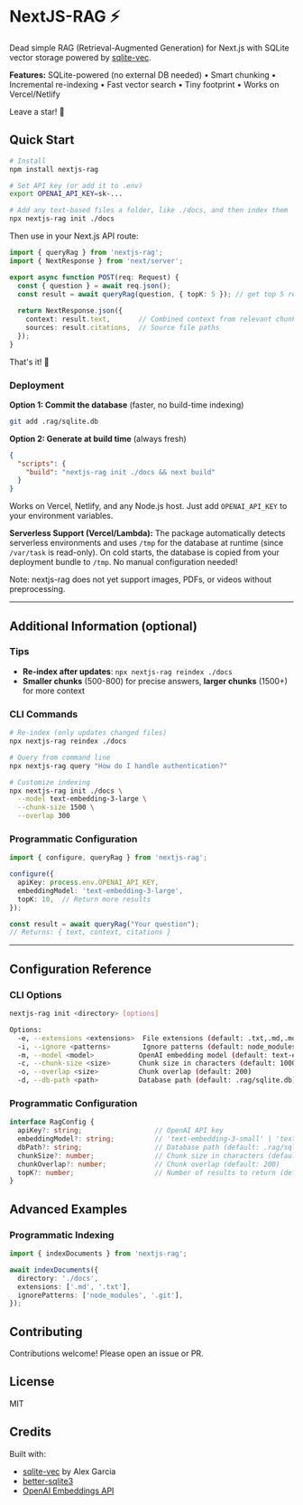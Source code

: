 # NextJS-RAG ⚡

Dead simple RAG (Retrieval-Augmented Generation) for Next.js with SQLite vector storage powered by [sqlite-vec](https://alexgarcia.xyz/sqlite-vec/js.html).

**Features:** SQLite-powered (no external DB needed) • Smart chunking • Incremental re-indexing • Fast vector search • Tiny footprint • Works on Vercel/Netlify

Leave a star! 🌟

## Quick Start

```bash
# Install
npm install nextjs-rag

# Set API key (or add it to .env)
export OPENAI_API_KEY=sk-...

# Add any text-based files a folder, like ./docs, and then index them
npx nextjs-rag init ./docs
```

Then use in your Next.js API route:

```typescript
import { queryRag } from 'nextjs-rag';
import { NextResponse } from 'next/server';

export async function POST(req: Request) {
  const { question } = await req.json();
  const result = await queryRag(question, { topK: 5 }); // get top 5 results
  
  return NextResponse.json({
    context: result.text,       // Combined context from relevant chunks
    sources: result.citations,  // Source file paths
  });
}
```

That's it! 🎉

### Deployment

**Option 1: Commit the database** (faster, no build-time indexing)
```bash
git add .rag/sqlite.db
```

**Option 2: Generate at build time** (always fresh)
```json
{
  "scripts": {
    "build": "nextjs-rag init ./docs && next build"
  }
}
```
Works on Vercel, Netlify, and any Node.js host. Just add `OPENAI_API_KEY` to your environment variables.

**Serverless Support (Vercel/Lambda):** The package automatically detects serverless environments and uses `/tmp` for the database at runtime (since `/var/task` is read-only). On cold starts, the database is copied from your deployment bundle to `/tmp`. No manual configuration needed!

Note: nextjs-rag does not yet support images, PDFs, or videos without preprocessing.

---

## Additional Information (optional)

### Tips
- **Re-index after updates**: `npx nextjs-rag reindex ./docs`
- **Smaller chunks** (500-800) for precise answers, **larger chunks** (1500+) for more context

### CLI Commands

```bash
# Re-index (only updates changed files)
npx nextjs-rag reindex ./docs

# Query from command line
npx nextjs-rag query "How do I handle authentication?"

# Customize indexing
npx nextjs-rag init ./docs \
  --model text-embedding-3-large \
  --chunk-size 1500 \
  --overlap 300
```

### Programmatic Configuration

```typescript
import { configure, queryRag } from 'nextjs-rag';

configure({
  apiKey: process.env.OPENAI_API_KEY,
  embeddingModel: 'text-embedding-3-large',
  topK: 10,  // Return more results
});

const result = await queryRag("Your question");
// Returns: { text, context, citations }
```

---

## Configuration Reference

### CLI Options

```bash
nextjs-rag init <directory> [options]

Options:
  -e, --extensions <extensions>  File extensions (default: .txt,.md,.mdx,.rst,.json,.js,.ts,.tsx,.jsx)
  -i, --ignore <patterns>        Ignore patterns (default: node_modules,.git,dist,build,.next,coverage)
  -m, --model <model>           OpenAI embedding model (default: text-embedding-3-small)
  -c, --chunk-size <size>       Chunk size in characters (default: 1000)
  -o, --overlap <size>          Chunk overlap (default: 200)
  -d, --db-path <path>          Database path (default: .rag/sqlite.db)
```

### Programmatic Configuration

```typescript
interface RagConfig {
  apiKey?: string;                  // OpenAI API key
  embeddingModel?: string;          // 'text-embedding-3-small' | 'text-embedding-3-large' | 'text-embedding-ada-002'
  dbPath?: string;                  // Database path (default: .rag/sqlite.db)
  chunkSize?: number;               // Chunk size in characters (default: 1000)
  chunkOverlap?: number;            // Chunk overlap (default: 200)
  topK?: number;                    // Number of results to return (default: 5)
}
```

## Advanced Examples

### Programmatic Indexing

```typescript
import { indexDocuments } from 'nextjs-rag';

await indexDocuments({
  directory: './docs',
  extensions: ['.md', '.txt'],
  ignorePatterns: ['node_modules', '.git'],
});
```


## Contributing

Contributions welcome! Please open an issue or PR.

## License

MIT

## Credits

Built with:
- [sqlite-vec](https://alexgarcia.xyz/sqlite-vec/) by Alex Garcia
- [better-sqlite3](https://github.com/WiseLibs/better-sqlite3)
- [OpenAI Embeddings API](https://platform.openai.com/docs/guides/embeddings)

